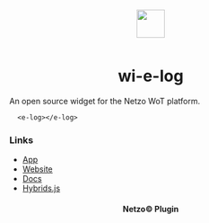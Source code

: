 <div align="center">
  <a href="https://netzo.io" target="_blank" >
    <img height="50" src="https://raw.githubusercontent.com/netzoio/plugins/main/plugins/widgets/wi-e-log/src/assets/icon.svg" style="margin: 12px 0px">
  </a>

  <h1>wi-e-log</h1>
</div>

An open source widget for the Netzo WoT platform.

```showcase
  <e-log></e-log>
```

### Links

- [App](https://app.netzo.io)
- [Website](https://netzo.io)
- [Docs](https://docs.netzo.io)
- [Hybrids.js](https://hybrids.js.org)

<div align="center">
  <h4>Netzo© Plugin</h4>
</div>
